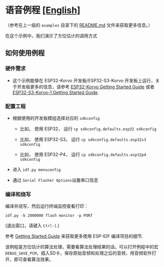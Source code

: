 # 语音例程 [[English]](./README.md)

（参考在上一级的 `examples` 目录下的 [README.md](../README.md) 文件来获取更多信息。）

在这个示例中，我们演示了方位估计的调用方式

## 如何使用例程

### 硬件需求

- 这个示例能够在 ESP32-Korvo 开发板/ESP32-S3-Korvo 开发板上运行，关于开发板更多的信息，请参考 [ESP32-Korvo Getting Started Guide](https://github.com/espressif/esp-skainet/blob/master/docs/en/hw-reference/esp32/user-guide-esp32-korvo-v1.1.md) 或者 [ESP32-S3-Korvo-1 Getting Started Guide](https://github.com/espressif/esp-skainet/blob/master/docs/en/hw-reference/esp32s3/user-guide-korvo-1.md).


### 配置工程

* 根据使用的开发板模组选择对应的 `sdkconfig`
  
  - 比如， 使用 ESP32， 运行 `cp sdkconfig.defaults.esp32 sdkconfig`

  - 比如， 使用 ESP32-S3， 运行 `cp sdkconfig.defaults.esp32s3 sdkconfig`

  - 比如， 使用 ESP32-P4， 运行 `cp sdkconfig.defaults.esp32p4 sdkconfig`
  
* 进入 `idf.py menuconfig`

* 通过 `Serial Flasher Options`设置串口信息

### 编译和烧写

编译并烧写，然后运行终端监控查看打印：

```
idf.py -b 2000000 flash monitor -p PORT
```

(退出窗口，请键入 ``Ctrl-]``.)

参考 [Getting Started Guide](https://docs.espressif.com/projects/esp-idf/en/stable/get-started-cmake/index.html) 来获取更多使用 ESP-IDF 编译项目的细节.

该例程是方位估计的算法处理，需要看算法处理结果的话。可以打开例程中的宏`DEBUG_SAVE_PCM`，插入SD卡，保存原始音频和处理之后的音频，用音频软件打开，即可查看算法效果。